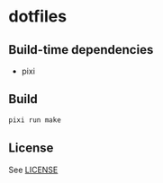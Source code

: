 # dotfiles
## Build-time dependencies
- pixi
## Build
```sh
pixi run make
```
## License
See [LICENSE](LICENSE)
